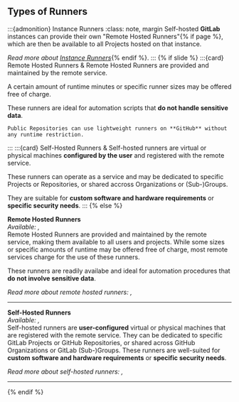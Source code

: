 ## Types of Runners

:::{admonition} Instance Runners <i class="fab fa-gitlab"></i>
:class: note, margin
Self-hosted **GitLab** instances can provide their own "Remote Hosted Runners"{% if page %}, which are then be available to all Projects hosted on that instance.

_Read more about [Instance Runners](https://docs.gitlab.com/ee/ci/runners/runners_scope.html#instance-runners)_{% endif %}.
:::
{% if slide %}
:::{card} Remote Hosted Runners <i class="fab fa-gitlab"></i>&<i class="fab fa-github"></i>
Remote Hosted Runners are provided and maintained by the remote service.

A certain amount of runtime minutes or specific runner sizes may be offered free of charge.

These runners are ideal for automation scripts that **do not handle sensitive data**.

```{note}
Public Repositories can use lightweight runners on **GitHub** without any runtime restriction.
```
:::
:::{card} Self-Hosted Runners <i class="fab fa-gitlab"></i>&<i class="fab fa-github"></i>
Self-hosted runners are  virtual or physical machines **configured by the user** and registered with the remote service.

These runners can operate as a service and may be dedicated to specific <i class="fab fa-gitlab"></i> Projects or <i class="fab fa-github"></i> Repositories, or shared accross <i class="fab fa-github"></i> Organizations or <i class="fab fa-gitlab"></i> (Sub-)Groups.

They are suitable for **custom software and hardware requirements** or **specific security needs**.
:::
{% else %}

**Remote Hosted Runners**  
*Available: <i class="fab fa-gitlab"></i>, <i class="fab fa-github"></i>*  
Remote Hosted Runners are provided and maintained by the remote service, making them available to all users and projects. While some sizes or specific amounts of runtime may be offered free of charge, most remote services charge for the use of these runners.

These runners are readily availabe and ideal for automation procedures that **do not involve sensitive data**.

_Read more about remote hosted runners: [<i class="fab fa-gitlab"></i>](https://docs.gitlab.com/ee/ci/runners/index.html), [<i class="fab fa-github"></i>](https://docs.github.com/en/enterprise-cloud@latest/actions/using-github-hosted-runners/using-github-hosted-runners/about-github-hosted-runners)_ 

---

**Self-Hosted Runners**  
*Available: <i class="fab fa-gitlab"></i>, <i class="fab fa-github"></i>*  
Self-hosted runners are **user-configured** virtual or physical machines that are registered with the remote service. They can be dedicated to specific GitLab Projects or GitHub Repositories, or shared across GitHub Organizations or GitLab (Sub-)Groups. These runners are well-suited for **custom software and hardware requirements** or **specific security needs**.

_Read more about self-hosted runners: [<i class="fab fa-gitlab"></i>](https://docs.gitlab.com/runner/#use-self-managed-runners), [<i class="fab fa-github"></i>](https://docs.github.com/en/enterprise-cloud@latest/actions/hosting-your-own-runners/managing-self-hosted-runners/about-self-hosted-runners)_  

---
{% endif %}
